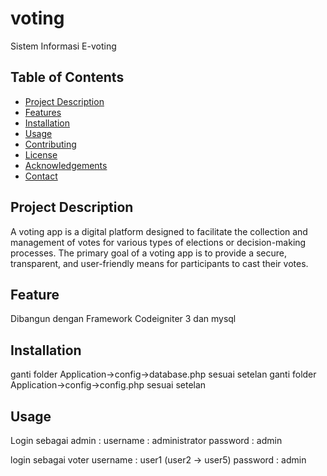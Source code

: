 # voting
Sistem Informasi E-voting

## Table of Contents

- [Project Description](#project-description)
- [Features](#features)
- [Installation](#installation)
- [Usage](#usage)
- [Contributing](#contributing)
- [License](#license)
- [Acknowledgements](#acknowledgements)
- [Contact](#contact)

## Project Description

A voting app is a digital platform designed to facilitate the collection and management of votes for various types of elections or decision-making processes. The primary goal of a voting app is to provide a secure, transparent, and user-friendly means for participants to cast their votes.

## Feature

Dibangun dengan Framework Codeigniter 3 dan mysql


## Installation

ganti folder Application->config->database.php sesuai setelan
ganti folder Application->config->config.php sesuai setelan

## Usage

Login sebagai admin : 
username : administrator
password : admin


login sebagai voter
username : user1 (user2 -> user5)
password : admin








